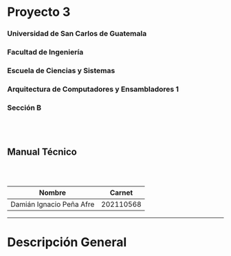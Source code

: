 # **Proyecto 3**
### Universidad de San Carlos de Guatemala
### Facultad de Ingeniería
### Escuela de Ciencias y Sistemas
### Arquitectura de Computadores y Ensambladores 1
### Sección B
<br></br>

## **Manual Técnico**
<br></br>

| Nombre | Carnet | 
| --- | --- |
| Damián Ignacio Peña Afre | 202110568 |
----

# **Descripción General**
